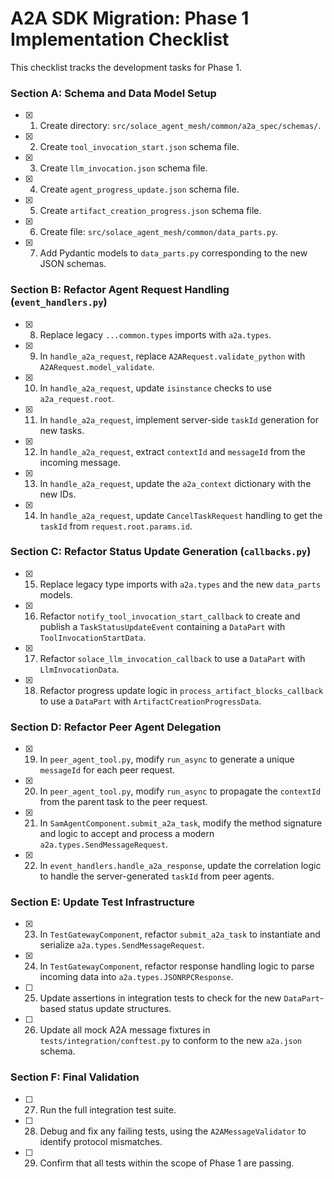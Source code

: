 # A2A SDK Migration: Phase 1 Implementation Checklist

This checklist tracks the development tasks for Phase 1.

### Section A: Schema and Data Model Setup

- [x] 1. Create directory: `src/solace_agent_mesh/common/a2a_spec/schemas/`.
- [x] 2. Create `tool_invocation_start.json` schema file.
- [x] 3. Create `llm_invocation.json` schema file.
- [x] 4. Create `agent_progress_update.json` schema file.
- [x] 5. Create `artifact_creation_progress.json` schema file.
- [x] 6. Create file: `src/solace_agent_mesh/common/data_parts.py`.
- [x] 7. Add Pydantic models to `data_parts.py` corresponding to the new JSON schemas.

### Section B: Refactor Agent Request Handling (`event_handlers.py`)

- [x] 8. Replace legacy `...common.types` imports with `a2a.types`.
- [x] 9. In `handle_a2a_request`, replace `A2ARequest.validate_python` with `A2ARequest.model_validate`.
- [x] 10. In `handle_a2a_request`, update `isinstance` checks to use `a2a_request.root`.
- [x] 11. In `handle_a2a_request`, implement server-side `taskId` generation for new tasks.
- [x] 12. In `handle_a2a_request`, extract `contextId` and `messageId` from the incoming message.
- [x] 13. In `handle_a2a_request`, update the `a2a_context` dictionary with the new IDs.
- [x] 14. In `handle_a2a_request`, update `CancelTaskRequest` handling to get the `taskId` from `request.root.params.id`.

### Section C: Refactor Status Update Generation (`callbacks.py`)

- [x] 15. Replace legacy type imports with `a2a.types` and the new `data_parts` models.
- [x] 16. Refactor `notify_tool_invocation_start_callback` to create and publish a `TaskStatusUpdateEvent` containing a `DataPart` with `ToolInvocationStartData`.
- [x] 17. Refactor `solace_llm_invocation_callback` to use a `DataPart` with `LlmInvocationData`.
- [x] 18. Refactor progress update logic in `process_artifact_blocks_callback` to use a `DataPart` with `ArtifactCreationProgressData`.

### Section D: Refactor Peer Agent Delegation

- [x] 19. In `peer_agent_tool.py`, modify `run_async` to generate a unique `messageId` for each peer request.
- [x] 20. In `peer_agent_tool.py`, modify `run_async` to propagate the `contextId` from the parent task to the peer request.
- [x] 21. In `SamAgentComponent.submit_a2a_task`, modify the method signature and logic to accept and process a modern `a2a.types.SendMessageRequest`.
- [x] 22. In `event_handlers.handle_a2a_response`, update the correlation logic to handle the server-generated `taskId` from peer agents.

### Section E: Update Test Infrastructure

- [x] 23. In `TestGatewayComponent`, refactor `submit_a2a_task` to instantiate and serialize `a2a.types.SendMessageRequest`.
- [x] 24. In `TestGatewayComponent`, refactor response handling logic to parse incoming data into `a2a.types.JSONRPCResponse`.
- [ ] 25. Update assertions in integration tests to check for the new `DataPart`-based status update structures.
- [ ] 26. Update all mock A2A message fixtures in `tests/integration/conftest.py` to conform to the new `a2a.json` schema.

### Section F: Final Validation

- [ ] 27. Run the full integration test suite.
- [ ] 28. Debug and fix any failing tests, using the `A2AMessageValidator` to identify protocol mismatches.
- [ ] 29. Confirm that all tests within the scope of Phase 1 are passing.
